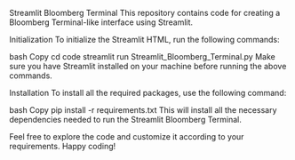 Streamlit Bloomberg Terminal
This repository contains code for creating a Bloomberg Terminal-like interface using Streamlit.

Initialization
To initialize the Streamlit HTML, run the following commands:

bash
Copy
cd code
streamlit run Streamlit_Bloomberg_Terminal.py
Make sure you have Streamlit installed on your machine before running the above commands.

Installation
To install all the required packages, use the following command:

bash
Copy
pip install -r requirements.txt
This will install all the necessary dependencies needed to run the Streamlit Bloomberg Terminal.

Feel free to explore the code and customize it according to your requirements. Happy coding!